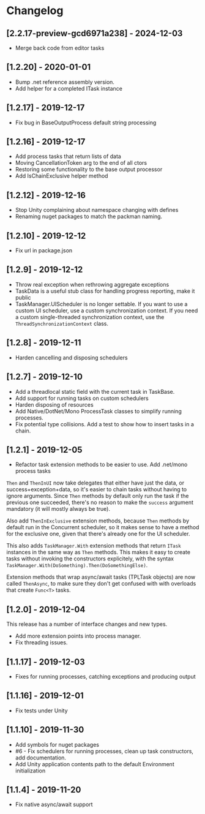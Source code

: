 # Changelog

<!-- Do not change the line immediately below this comment, the build system will replace it with the actual version and date. -->

## [2.2.17-preview-gcd6971a238] - 2024-12-03

- Merge back code from editor tasks

## [1.2.20] - 2020-01-01

- Bump .net reference assembly version.
- Add helper for a completed ITask<T> instance

## [1.2.17] - 2019-12-17

- Fix bug in BaseOutputProcess default string processing

## [1.2.16] - 2019-12-17

- Add process tasks that return lists of data
- Moving CancellationToken arg to the end of all ctors
- Restoring some functionality to the base output processor
- Add IsChainExclusive helper method

## [1.2.12] - 2019-12-16

- Stop Unity complaining about namespace changing with defines
- Renaming nuget packages to match the packman naming.

## [1.2.10] - 2019-12-12

- Fix url in package.json

## [1.2.9] - 2019-12-12

- Throw real exception when rethrowing aggregate exceptions
- TaskData is a useful stub class for handling progress reporting, make it public
- TaskManager.UIScheduler is no longer settable. If you want to use a custom UI scheduler, use a custom synchronization context. If you need a custom single-threaded synchronization context, use the `ThreadSynchronizationContext` class.

## [1.2.8] - 2019-12-11

- Harden cancelling and disposing schedulers

## [1.2.7] - 2019-12-10

- Add a threadlocal static field with the current task in TaskBase.
- Add support for running tasks on custom schedulers
- Harden disposing of resources
- Add Native/DotNet/Mono ProcessTask classes to simplify running processes.
- Fix potential type collisions. Add a test to show how to insert tasks in a chain.

## [1.2.1] - 2019-12-05

- Refactor task extension methods to be easier to use. Add .net/mono process tasks

`Then` and `ThenInUI` now take delegates that either have just the data, or success+exception+data, so
it's easier to chain tasks without having to ignore arguments. Since `Then` methods by default only run the
task if the previous one succeeded, there's no reason to make the `success` argument mandatory (it will mostly
always be true).

Also add `ThenInExclusive` extension methods, because `Then` methods by default run in the Concurrent scheduler,
so it makes sense to have a method for the exclusive one, given that there's already one for the UI scheduler.

This also adds `TaskManager.With` extension methods that return `ITask` instances in the same way as `Then` methods.
This makes it easy to create tasks without invoking the constructors explicitely, with the syntax
`TaskManager.With(DoSomething).Then(DoSomethingElse)`.

Extension methods that wrap async/await tasks (TPLTask objects) are now called `ThenAsync`, to make sure
they don't get confused with with overloads that create `Func<T>` tasks.

## [1.2.0] - 2019-12-04

This release has a number of interface changes and new types.

- Add more extension points into process manager.
- Fix threading issues.

## [1.1.17] - 2019-12-03

- Fixes for running processes, catching exceptions and producing output

## [1.1.16] - 2019-12-01

- Fix tests under Unity

## [1.1.10] - 2019-11-30

- Add symbols for nuget packages
- #6 - Fix schedulers for running processes, clean up task constructors, add documentation.
- Add Unity application contents path to the default Environment initialization

## [1.1.4] - 2019-11-20

- Fix native async/await support